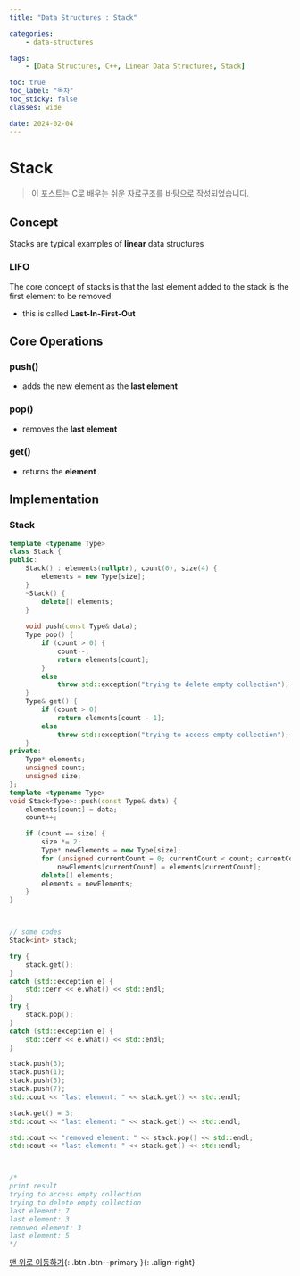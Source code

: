 ```yaml
---
title: "Data Structures : Stack"

categories:
    - data-structures

tags:
    - [Data Structures, C++, Linear Data Structures, Stack]

toc: true
toc_label: "목차"
toc_sticky: false
classes: wide

date: 2024-02-04
---
```


# Stack

> 이 포스트는 C로 배우는 쉬운 자료구조를 바탕으로 작성되었습니다.

## Concept
Stacks are typical examples of **linear** data structures

### LIFO
The core concept of stacks is that the last element added to the stack is the first element to be removed.
- this is called **Last-In-First-Out**


## Core Operations

### push()
- adds the new element as the **last element**

### pop()
- removes the **last element**

### get()
- returns the **element**


## Implementation

### Stack
```c++
template <typename Type>
class Stack {
public:
	Stack() : elements(nullptr), count(0), size(4) {
		elements = new Type[size];
	}
	~Stack() {
		delete[] elements;
	}
	
	void push(const Type& data);
	Type pop() {
		if (count > 0) {
			count--;			
			return elements[count];
		}
		else
			throw std::exception("trying to delete empty collection");
	}
	Type& get() {
		if (count > 0)
			return elements[count - 1];
		else
			throw std::exception("trying to access empty collection");
	}
private:
	Type* elements;
	unsigned count;
	unsigned size;
};
template <typename Type>
void Stack<Type>::push(const Type& data) {
	elements[count] = data;
	count++;

	if (count == size) {
		size *= 2;
		Type* newElements = new Type[size];
		for (unsigned currentCount = 0; currentCount < count; currentCount++)
			newElements[currentCount] = elements[currentCount];
		delete[] elements;
		elements = newElements;
	}
}



// some codes
Stack<int> stack;

try {
    stack.get();
}
catch (std::exception e) {
    std::cerr << e.what() << std::endl;
}
try {
    stack.pop();
}
catch (std::exception e) {
    std::cerr << e.what() << std::endl;
}

stack.push(3);
stack.push(1);
stack.push(5);
stack.push(7);
std::cout << "last element: " << stack.get() << std::endl;

stack.get() = 3;
std::cout << "last element: " << stack.get() << std::endl;

std::cout << "removed element: " << stack.pop() << std::endl;
std::cout << "last element: " << stack.get() << std::endl;



/*
print result
trying to access empty collection
trying to delete empty collection
last element: 7
last element: 3
removed element: 3
last element: 5
*/
```


[맨 위로 이동하기](#){: .btn .btn--primary }{: .align-right}
